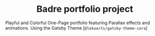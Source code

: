 
<h1 align="center">
Badre portfolio project
</h1>


Playful and Colorful One-Page portfolio featuring Parallax effects and animations. Using the Gatsby Theme [`@lekoarts/gatsby-theme-cara`]
